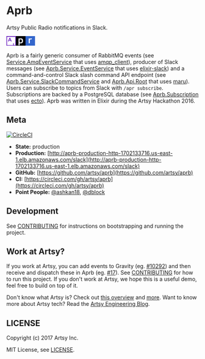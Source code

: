 # Aprb

Artsy Public Radio notifications in Slack.

<img src='apr.png' width='75'>

Aprb is a fairly generic consumer of RabbitMQ events (see [Service.AmqEventService](lib/services/amq_event_Service.ex) that uses [amqp_client](https://github.com/jbrisbin/amqp_client.git)), producer of Slack messages (see [Aprb.Service.EventService](lib/services/event_service.ex) that uses [elixir-slack](https://github.com/BlakeWilliams/Elixir-Slack)) and a command-and-control Slack slash command API endpoint (see [Aprb.Service.SlackCommandService](lib/services/slack_command_service.ex) and [Aprb.Api.Root](lib/api/root.ex) that uses [maru](https://github.com/falood/maru)). Users can subscribe to topics from Slack with `/apr subscribe`. Subscriptions are backed by a PostgreSQL database (see [Aprb.Subscription](lib/models/subscription.ex) that uses [ecto](https://github.com/elixir-ecto/ecto)). Aprb was written in Elixir during the Artsy Hackathon 2016.

## Meta

[![CircleCI](https://circleci.com/gh/artsy/aprb.svg?style=svg)](https://circleci.com/gh/artsy/aprb)

* __State:__ production
* __Production:__ [http://aprb-production-http-1702133716.us-east-1.elb.amazonaws.com/slack](http://aprb-production-http-1702133716.us-east-1.elb.amazonaws.com/slack)
* __GitHub:__ [https://github.com/artsy/aprb](https://github.com/artsy/aprb)
* __CI:__ [https://circleci.com/gh/artsy/aprb](https://circleci.com/gh/artsy/aprb)
* __Point People:__ [@ashkan18](https://github.com/ashkan18), [@dblock](https://github.com/dblock)

## Development

See [CONTRIBUTING](CONTRIBUTING.md) for instructions on bootstrapping and running the project.

## Work at Artsy?

If you work at Artsy, you can add events to Gravity (eg. [#10292](https://github.com/artsy/gravity/pull/10292)) and then receive and dispatch these in Aprb (eg. [#17](https://github.com/artsy/aprb/pull/17)). See [CONTRIBUTING](CONTRIBUTING.md) for how to run this project. If you don't work at Artsy, we hope this is a useful demo, feel free to build on top of it.

Don't know what Artsy is? Check out [this overview](https://github.com/artsy/meta/blob/master/meta/what_is_artsy.md) and [more](https://github.com/artsy/meta/blob/master/README.md). Want to know more about Artsy tech? Read the [Artsy Engineering Blog](http://artsy.github.io).

## LICENSE

Copyright (c) 2017 Artsy Inc.

MIT License, see [LICENSE](LICENSE).
